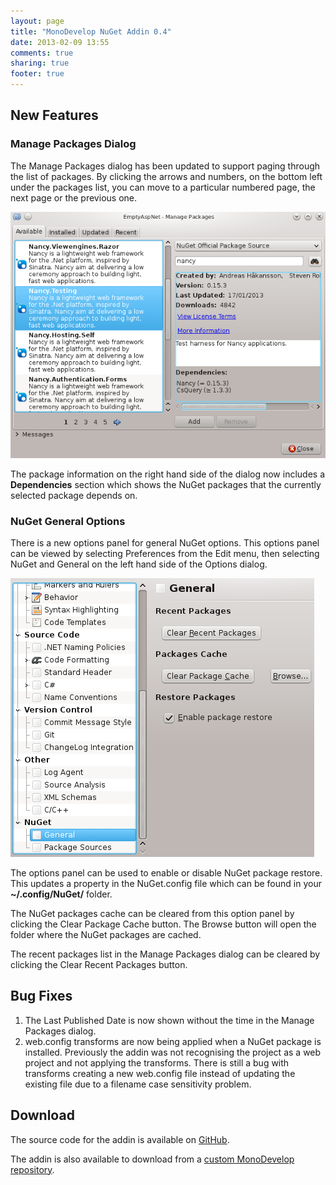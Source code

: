 ```yaml
---
layout: page
title: "MonoDevelop NuGet Addin 0.4"
date: 2013-02-09 13:55
comments: true
sharing: true
footer: true
---
```


## New Features

### Manage Packages Dialog

The Manage Packages dialog has been updated to support paging through the list of packages. By clicking the arrows and numbers, on the bottom left under the packages list, you can move to a particular numbered page, the next page or the previous one.

![Manage Packages Dialog](./ManagePackagesDialogWithPackageDependencies.png)

The package information on the right hand side of the dialog now includes a **Dependencies** section which shows the NuGet packages that the currently selected package depends on.

### NuGet General Options

There is a new options panel for general NuGet options. This options panel can be viewed by selecting Preferences from the Edit menu, then selecting NuGet and General on the left hand side of the Options dialog.

![Manage Packages Dialog](./NuGetGeneralOptions.png)

The options panel can be used to enable or disable NuGet package restore. This updates a property in the NuGet.config file which can be found in your **~/.config/NuGet/** folder.

The NuGet packages cache can be cleared from this option panel by clicking the Clear Package Cache button. The Browse button will open the folder where the NuGet packages are cached. 

The recent packages list in the Manage Packages dialog can be cleared by clicking the Clear Recent Packages button.

## Bug Fixes

 1. The Last Published Date is now shown without the time in the Manage Packages dialog.
 2. web.config transforms are now being applied when a NuGet package is installed.  Previously the addin was not recognising the project as a web project and not applying the transforms. There is still a bug with transforms creating a new web.config file instead of updating the existing file due to a filename case sensitivity problem.

## Download

The source code for the addin is available on [GitHub](https://github.com/mrward/monodevelop-nuget-addin).

The addin is also available to download from a [custom MonoDevelop repository](http://mrward.github.com/monodevelop-nuget-addin-repository/3.0.5/main.mrep).


